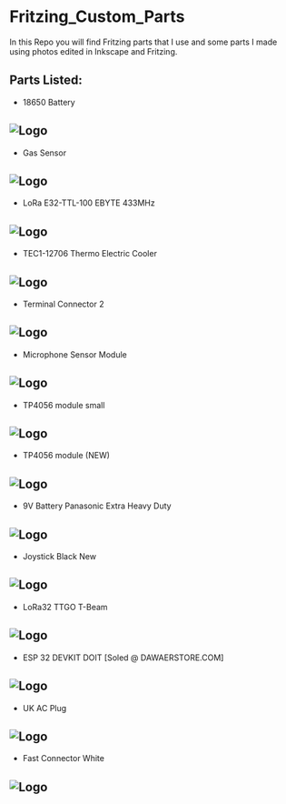 

# Fritzing_Custom_Parts

In this Repo you will find Fritzing parts that I use and some parts I made using photos edited 
in Inkscape and Fritzing. 


## Parts Listed:

- 18650 Battery 

![Logo](https://github.com/safwan092/Fritzing_Custom_Parts/blob/main/Parts_Photos/18650_1_cell_holder_for_github.png)
----------------------------------------------------------------

- Gas Sensor

![Logo](https://github.com/safwan092/Fritzing_Custom_Parts/blob/main/Parts_Photos/Gas%20Sensor_for_github.png)
----------------------------------------------------------------

- LoRa E32-TTL-100 EBYTE 433MHz

![Logo](https://github.com/safwan092/Fritzing_Custom_Parts/blob/main/Parts_Photos/E32-TTL-100-LoRa_for_github.png)
----------------------------------------------------------------

- TEC1-12706 Thermo Electric Cooler

![Logo](https://github.com/safwan092/Fritzing_Custom_Parts/blob/main/Parts_Photos/TEC1-12706%20Thermo%20Electric%20Cooler_for_github.png)
----------------------------------------------------------------

- Terminal Connector 2

![Logo](https://github.com/safwan092/Fritzing_Custom_Parts/blob/main/Parts_Photos/terminal_block_2_for_github.png)
----------------------------------------------------------------

- Microphone Sensor Module

![Logo](https://github.com/safwan092/Fritzing_Custom_Parts/blob/main/Parts_Photos/microphone_module_4_pin_for_github.png)
----------------------------------------------------------------

- TP4056 module small

![Logo](https://github.com/safwan092/Fritzing_Custom_Parts/blob/main/Parts_Photos/TP4056_module_small_plain_for_github.png)
----------------------------------------------------------------

- TP4056 module (NEW)

![Logo](https://github.com/safwan092/Fritzing_Custom_Parts/blob/main/Parts_Photos/TP4056%20Module.png)
----------------------------------------------------------------

- 9V Battery Panasonic Extra Heavy Duty

![Logo](https://github.com/safwan092/Fritzing_Custom_Parts/blob/main/Parts_Photos/9V_Battery_Panasonic_Extra_Heavy_Duty.png)
----------------------------------------------------------------

- Joystick Black New

![Logo](https://github.com/safwan092/Fritzing_Custom_Parts/blob/main/Parts_Photos/Joystick%20Black%20New.png)
----------------------------------------------------------------

- LoRa32 TTGO T-Beam

![Logo](https://github.com/safwan092/Fritzing_Custom_Parts/blob/main/Parts_Photos/LILYGO-LoRa-32-TTGO-T-Beam.png)
----------------------------------------------------------------

- ESP 32 DEVKIT DOIT [Soled @ DAWAERSTORE.COM]

![Logo](https://github.com/safwan092/Fritzing_Custom_Parts/blob/main/Parts_Photos/ESP32_DAWAERSTORE.png)
----------------------------------------------------------------

- UK AC Plug

![Logo](https://github.com/safwan092/Fritzing_Custom_Parts/raw/main/Parts_Photos/UK_AC_Plug.png)
----------------------------------------------------------------

- Fast Connector White

![Logo](https://github.com/safwan092/Fritzing_Custom_Parts/blob/main/Parts_Photos/fast_connector_white_small.png)
----------------------------------------------------------------
